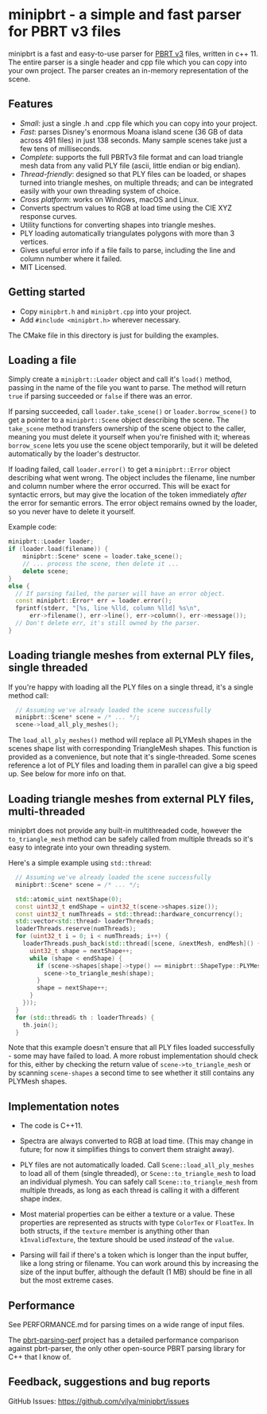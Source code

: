minipbrt - a simple and fast parser for PBRT v3 files
=====================================================

minipbrt is a fast and easy-to-use parser for [PBRT v3](https://www.pbrt.org/fileformat-v3.html)
files, written in c++ 11. The entire parser is a single header and cpp file
which you can copy into your own project. The parser creates an in-memory
representation of the scene.


Features
--------

- *Small*: just a single .h and .cpp file which you can copy into your project.
- *Fast*: parses Disney's enormous Moana island scene (36 GB of data across
  491 files) in just 138 seconds. Many sample scenes take just a few tens of
  milliseconds.
- *Complete*: supports the full PBRTv3 file format and can load triangle mesh 
  data from any valid PLY file (ascii, little endian or big endian).
- *Thread-friendly*: designed so that PLY files can be loaded, or shapes
   turned into triangle meshes, on multiple threads; and can be integrated 
   easily with your own threading system of choice.
- *Cross platform*: works on Windows, macOS and Linux.
- Converts spectrum values to RGB at load time using the CIE XYZ response 
  curves.
- Utility functions for converting shapes into triangle meshes.
- PLY loading automatically triangulates polygons with more than 3 vertices.
- Gives useful error info if a file fails to parse, including the line and 
  column number where it failed.
- MIT Licensed.


Getting started
---------------

- Copy `minipbrt.h` and `minipbrt.cpp` into your project.
- Add `#include <minipbrt.h>` wherever necessary.

The CMake file in this directory is just for building the examples.


Loading a file
--------------

Simply create a `minipbrt::Loader` object and call it's `load()` method,
passing in the name of the file you want to parse. The method will return
`true` if parsing succeeded or `false` if there was an error. 

If parsing succeeded, call `loader.take_scene()` or `loader.borrow_scene()` to
get a pointer to a `minipbrt::Scene` object describing the scene. The
`take_scene` method transfers ownership of the scene object to the caller,
meaning you must delete it yourself when you're finished with it; whereas
`borrow_scene` lets you use the scene object temporarily, but it will be
deleted automatically by the loader's destructor.

If loading failed, call `loader.error()` to get a `minipbrt::Error` object
describing what went wrong. The object includes the filename, line number and
column number where the error occurred. This will be exact for syntactic
errors, but may give the location of the token immediately *after* the error
for semantic errors. The error object remains owned by the loader, so you
never have to delete it yourself.

Example code:
```cpp
minipbrt::Loader loader;
if (loader.load(filename)) {
	minipbrt::Scene* scene = loader.take_scene();
	// ... process the scene, then delete it ...
	delete scene;
}
else {
  // If parsing failed, the parser will have an error object.
  const minipbrt::Error* err = loader.error();
  fprintf(stderr, "[%s, line %lld, column %lld] %s\n",
      err->filename(), err->line(), err->column(), err->message());
  // Don't delete err, it's still owned by the parser.
}
```


Loading triangle meshes from external PLY files, single threaded
----------------------------------------------------------------

If you're happy with loading all the PLY files on a single thread, it's a
single method call:

```cpp
  // Assuming we've already loaded the scene successfully
  minipbrt::Scene* scene = /* ... */;
  scene->load_all_ply_meshes();
```

The `load_all_ply_meshes()` method will replace all PLYMesh shapes in the
scenes shape list with corresponding TriangleMesh shapes. This function is
provided as a convenience, but note that it's single-threaded. Some scenes 
reference a lot of PLY files and loading them in parallel can give a big speed
up. See below for more info on that.


Loading triangle meshes from external PLY files, multi-threaded
---------------------------------------------------------------

minipbrt does not provide any built-in multithreaded code, however the 
`to_triangle_mesh` method can be safely called from multiple threads so it's 
easy to integrate into your own threading system. 

Here's a simple example using `std::thread`:

```cpp
  // Assuming we've already loaded the scene successfully
  minipbrt::Scene* scene = /* ... */;

  std::atomic_uint nextShape(0);
  const uint32_t endShape = uint32_t(scene->shapes.size());
  const uint32_t numThreads = std::thread::hardware_concurrency();
  std::vector<std::thread> loaderThreads;
  loaderThreads.reserve(numThreads);
  for (uint32_t i = 0; i < numThreads; i++) {
    loaderThreads.push_back(std::thread([scene, &nextMesh, endMesh]() {
      uint32_t shape = nextShape++;
      while (shape < endShape) {
        if (scene->shapes[shape]->type() == minipbrt::ShapeType::PLYMesh) {
          scene->to_triangle_mesh(shape);
        }
        shape = nextShape++;
      }
    }));
  }
  for (std::thread& th : loaderThreads) {
    th.join();
  }
```

Note that this example doesn't ensure that all PLY files loaded successfully -
some may have failed to load. A more robust implementation should check for
this, either by checking the return value of `scene->to_triangle_mesh` or by
scanning `scene-shapes` a second time to see whether it still contains any
PLYMesh shapes.


Implementation notes
--------------------

* The code is C++11. 

* Spectra are always converted to RGB at load time. (This may change in
  future; for now it simplifies things to convert them straight away).

* PLY files are not automatically loaded. Call `Scene::load_all_ply_meshes` to
  load all of them (single threaded), or `Scene::to_triangle_mesh` to load an
  individual plymesh. You can safely call `Scene::to_triangle_mesh` from 
  multiple threads, as long as each thread is calling it with a different shape 
  index.

* Most material properties can be either a texture or a value. These
  properties are represented as structs with type `ColorTex` or `FloatTex`. In
  both structs, if the `texture` member is anything other than
  `kInvalidTexture`, the texture should be used *instead* of the `value`.

* Parsing will fail if there's a token which is longer than the input buffer, 
  like a long string or filename. You can work around this by increasing the 
  size of the input buffer, although the default (1 MB) should be fine in all 
  but the most extreme cases.


Performance
-----------

See PERFORMANCE.md for parsing times on a wide range of input files. 

The [pbrt-parsing-perf](https://github.com/vilya/pbrt-parsing-perf) project
has a detailed performance comparison against pbrt-parser, the only other
open-source PBRT parsing library for C++ that I know of.


Feedback, suggestions and bug reports
-------------------------------------

GitHub Issues: https://github.com/vilya/minipbrt/issues

